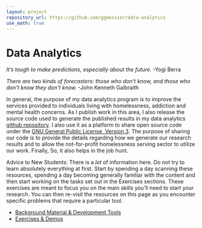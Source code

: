 ```yaml
---
layout: project
repository_url: https://github.com/ggmessier/data-analytics
use_math: true
---
```

# Data Analytics

*It’s tough to make predictions, especially about the future.*
-Yogi Berra

*There are two kinds of forecasters: those who don't know, and those who don't know they don't know.*
-John Kenneth Galbraith

In general, the purpose of my data analytics program is to improve the services provided to individuals living with homelessness, addiction and mental health concerns.   As I publish work in this area, I also release the source code used to generate the published results in my data analytics [github repository](https://github.com/ggmessier/data-analytics).  I also use it as a platform to share open source code under the [GNU General Public License, Version 3](https://www.gnu.org/licenses/gpl-3.0.en.html).  The purpose of sharing our code is to provide the details regarding how we generate our research results and to allow the not-for-profit homelessness serving sector to utilize our work.  Finally,   So, it also helps in the job hunt.



Advice to New Students: There is a *lot* of information here.  Do not try to learn absolutely everything at first.  Start by spending a day scanning these resources, spending a day becoming generally familiar with the content and then start working on the tasks set out in the Exercises sections.  These exercises are meant to focus you on the main skills you'll need to start your research.  You can then re-visit the resources on this page as you encounter specific problems that require a particular tool.

- [Background Material & Development Tools](data-background)
- [Exercises & Demos](data-orientation)













 


















